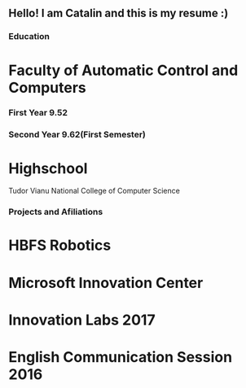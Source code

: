 ## Hello! I am Catalin and this is my resume :)

### Education

# Faculty of Automatic Control and Computers

### First Year 9.52

### Second Year 9.62(First Semester)

# Highschool

Tudor Vianu National College of Computer Science


### Projects and Afiliations

# HBFS Robotics

# Microsoft Innovation Center

# Innovation Labs 2017

# English Communication Session 2016


